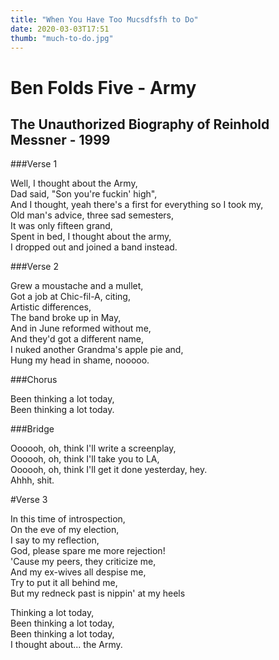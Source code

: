 ```yaml
---
title: "When You Have Too Mucsdfsfh to Do"
date: 2020-03-03T17:51
thumb: "much-to-do.jpg"
---
```


Ben Folds Five - Army
======================

The Unauthorized Biography of Reinhold Messner - 1999
-----------------------------------------------------

###Verse 1

Well, I thought about the Army,  
Dad said, "Son you're fuckin' high",  
And I thought, yeah there's a first for everything so I took my,  
Old man's advice, three sad semesters,  
It was only fifteen grand,  
Spent in bed, I thought about the army,  
I dropped out and joined a band instead.

###Verse 2

Grew a moustache and a mullet,  
Got a job at Chic-fil-A, citing,  
Artistic differences,  
The band broke up in May,  
And in June reformed without me,  
And they'd got a different name,  
I nuked another Grandma's apple pie and,  
Hung my head in shame, nooooo.

###Chorus

Been thinking a lot today,  
Been thinking a lot today.

###Bridge

Oooooh, oh, think I'll write a screenplay,  
Oooooh, oh, think I'll take you to LA,  
Oooooh, oh, think I'll get it done yesterday, hey.  
Ahhh, shit.

#Verse 3

In this time of introspection,  
On the eve of my election,  
I say to my reflection,  
God, please spare me more rejection!  
'Cause my peers, they criticize me,  
And my ex-wives all despise me,  
Try to put it all behind me,  
But my redneck past is nippin' at my heels

Thinking a lot today,  
Been thinking a lot today,  
Been thinking a lot today,  
I thought about... the Army.
